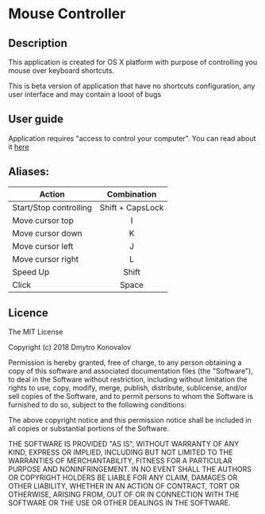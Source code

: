 # Mouse Controller

## Description
This application is created for OS X platform with purpose of controlling you mouse over keyboard shortcuts.

This is beta version of application that have no shortcuts configuration, any user interface and may contain a looot of bugs

## User guide
Application requires "access to control your computer". You can read about it [here](https://support.apple.com/kb/PH25774?viewlocale=en_US&locale=en_US)

## Aliases:

| Action | Combination |
| ------------- |:-------------:|
| Start/Stop controlling| Shift + CapsLock |
| Move cursor top | I |
| Move cursor down | K |
| Move cursor left | J |
| Move cursor right | L |
| Speed Up | Shift |
| Click | Space |

## Licence

The MIT License

Copyright (c) 2018 Dmytro Konovalov

Permission is hereby granted, free of charge, to any person obtaining a copy
of this software and associated documentation files (the "Software"), to deal
in the Software without restriction, including without limitation the rights
to use, copy, modify, merge, publish, distribute, sublicense, and/or sell
copies of the Software, and to permit persons to whom the Software is
furnished to do so, subject to the following conditions:

The above copyright notice and this permission notice shall be included in
all copies or substantial portions of the Software.

THE SOFTWARE IS PROVIDED "AS IS", WITHOUT WARRANTY OF ANY KIND, EXPRESS OR
IMPLIED, INCLUDING BUT NOT LIMITED TO THE WARRANTIES OF MERCHANTABILITY,
FITNESS FOR A PARTICULAR PURPOSE AND NONINFRINGEMENT. IN NO EVENT SHALL THE
AUTHORS OR COPYRIGHT HOLDERS BE LIABLE FOR ANY CLAIM, DAMAGES OR OTHER
LIABILITY, WHETHER IN AN ACTION OF CONTRACT, TORT OR OTHERWISE, ARISING FROM,
OUT OF OR IN CONNECTION WITH THE SOFTWARE OR THE USE OR OTHER DEALINGS IN
THE SOFTWARE.